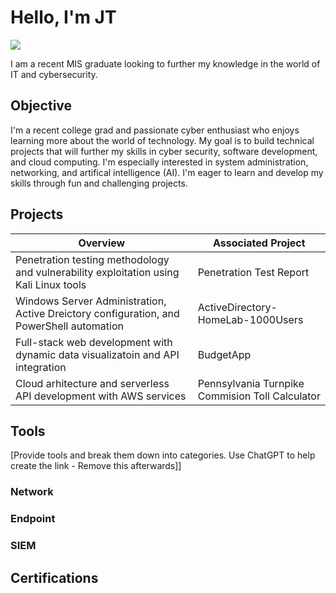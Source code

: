 # Hello, I'm JT
<a href="www.linkedin.com/in/joseph-thomas-gorman"><img src="https://img.shields.io/badge/-LinkedIn-0072b1?&style=for-the-badge&logo=linkedin&logoColor=white" /></a>

I am a recent MIS graduate looking to further my knowledge in the world of IT and cybersecurity. 

## Objective

I'm a recent college grad and passionate cyber enthusiast who enjoys learning more about the world of technology. My goal is to build technical projects that will further my skills in cyber security, software development, and cloud computing. I'm especially interested in system administration, networking, and artifical intelligence (AI). I'm eager to learn and develop my skills through fun and challenging projects. 


## Projects
| Overview                                                                                 | Associated Project         |
|-----------------------------------------------|----------------------------|
| Penetration testing methodology and vulnerability exploitation using Kali Linux tools    | Penetration Test Report |
| Windows Server Administration, Active Dreictory configuration, and PowerShell automation | ActiveDirectory-HomeLab-1000Users |
| Full-stack web development with dynamic data visualizatoin and API integration           | BudgetApp |
| Cloud arhitecture and serverless API development with AWS services                       | Pennsylvania Turnpike Commision Toll Calculator |

## Tools
[Provide tools and break them down into categories. Use ChatGPT to help create the link - Remove this afterwards]]

### Network
<!--
<div>
    <img src="https://img.shields.io/badge/-Wireshark-1679A7?&style=for-the-badge&logo=Wireshark&logoColor=white" />
    <img src="https://img.shields.io/badge/-Suricata-EF3B2D?&style=for-the-badge&logo=Suricata&logoColor=white" />
    <img src="https://img.shields.io/badge/-Zeek-777BB4?&style=for-the-badge&logo=Zeek&logoColor=white" />
</div>
-->
### Endpoint
<!--
<div>
    <img src="https://img.shields.io/badge/-Microsoft_Defender_for_Endpoint-00A4EF?&style=for-the-badge&logo=Microsoft&logoColor=white" />
    <img src="https://img.shields.io/badge/-Velociraptor-4B275F?&style=for-the-badge&logo=Velociraptor&logoColor=white" />
</div>
-->
### SIEM
<!--
<div>
    <img src="https://img.shields.io/badge/-Microsoft_Sentinel-0078D4?&style=for-the-badge&logo=Microsoft&logoColor=white" />
    <img src="https://img.shields.io/badge/-Splunk-000000?&style=for-the-badge&logo=Splunk&logoColor=white" />
    <img src="https://img.shields.io/badge/-Elastic-005571?&style=for-the-badge&logo=Elastic&logoColor=white" />
</div>
-->
## Certifications
<div>
<a href="<img src="https://img.shields.io/badge/-Security%2B-FF0000?&style=for-the-badge&logo=CompTIA&logoColor=white" />
</div>

